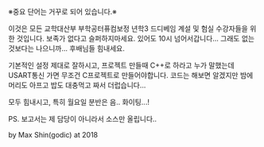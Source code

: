 ※중요 단어는 거꾸로 되어 있습니다.※

이것은 모든 교학대산부 부학공터퓨컴보정 년학3 드디베임 계설 및 험실 수강자들을 위한 것입니다.
보족가 없다고 슬퍼하지마세요.
있어도 10시 넘어서갑니다...
그래도 없는 것보다는 나으니까...
후배님들 힘내세요.

기본적인 설정 제대로 잘하시고, 프로젝트 만들때 C++로 하라고 누가 말했는데 
USART통신 가면 무조건 C프로젝트로 만들어야합니다.
코드는 해보면 알겠지만 밤에 머리도 아프고 밥도 대충먹고 짜서 더럽습니다...

모두 힘내시고, 특히 월요일 분반은 음.. 화이팅...!

PS. 보고서는 제 담당이 아니라서 소스만 올립니다..

 by Max Shin(godic) at 2018
